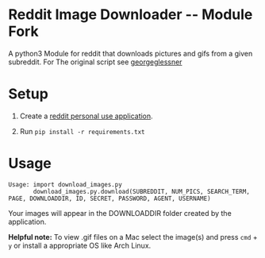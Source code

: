 # Reddit Image Downloader -- Module Fork

A python3 Module for reddit that downloads pictures and gifs from a given subreddit.
For The original script see [georgeglessner](https://github.com/georgeglessner/RedditImageDownloader)
# Setup 
1. Create a [reddit personal use application](https://www.reddit.com/prefs/apps/).

2. Run `pip install -r requirements.txt`

# Usage


	Usage: import download_images.py
           download_images.py.download(SUBREDDIT, NUM_PICS, SEARCH_TERM, PAGE, DOWNLOADDIR, ID, SECRET, PASSWORD, AGENT, USERNAME)
	   

Your images will appear in the DOWNLOADDIR folder created by the application.

__Helpful note:__ To view .gif files on a Mac select the image(s) and press `cmd` + `y` or install a appropriate OS like Arch Linux.


